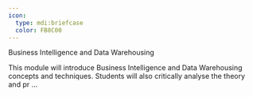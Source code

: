 ```yaml
---
icon:
  type: mdi:briefcase
  color: FB8C00
---
```

Business Intelligence and Data Warehousing

This module will introduce Business Intelligence and Data Warehousing concepts and techniques. Students will also critically analyse the theory and pr ... 
